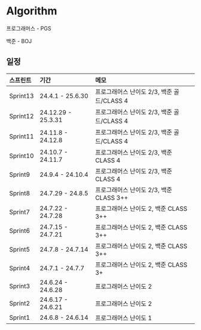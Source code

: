 # Algorithm

프로그래머스 - PGS

백준 - BOJ

## 일정

| <b>스프린트</b> | <b>기간</b> | <b>메모</b> |
| :-------------- | :------------------ | :------------------ |
| Sprint13        | 24.4.1 - 25.6.30 | 프로그래머스 난이도 2/3, 백준 골드/CLASS 4 |
| Sprint12        | 24.12.29 - 25.3.31 | 프로그래머스 난이도 2/3, 백준 골드/CLASS 4 |
| Sprint11        | 24.11.8 - 24.12.8 | 프로그래머스 난이도 2/3, 백준 골드/CLASS 4 |
| Sprint10        | 24.10.7 - 24.11.7 | 프로그래머스 난이도 2/3, 백준 CLASS 4 |
| Sprint9        | 24.9.4 - 24.10.4 | 프로그래머스 난이도 2/3, 백준 CLASS 4 |
| Sprint8        | 24.7.29 - 24.8.5 | 프로그래머스 난이도 2/3, 백준 CLASS 3++ |
| Sprint7        | 24.7.22 - 24.7.28 | 프로그래머스 난이도 2, 백준 CLASS 3++ |
| Sprint6        | 24.7.15 - 24.7.21 | 프로그래머스 난이도 2, 백준 CLASS 3++ |
| Sprint5        | 24.7.8 - 24.7.14 | 프로그래머스 난이도 2, 백준 CLASS 3++ |
| Sprint4        | 24.7.1 - 24.7.7 | 프로그래머스 난이도 2, 백준 CLASS 3+ |
| Sprint3        | 24.6.24 - 24.6.28 | 프로그래머스 난이도 2 |
| Sprint2        | 24.6.17 - 24.6.21 | 프로그래머스 난이도 2 |
| Sprint1        | 24.6.8 - 24.6.14 | 프로그래머스 난이도 1 |



